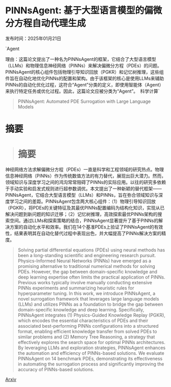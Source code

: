 # PINNsAgent: 基于大型语言模型的偏微分方程自动代理生成

发布时间：2025年01月21日

`Agent

理由：这篇论文提出了一种名为PINNsAgent的框架，它结合了大型语言模型（LLMs）和物理信息神经网络（PINNs）来解决偏微分方程（PDEs）的问题。PINNsAgent的核心组件包括物理引导知识回放（PGKR）和记忆树推理，这些组件旨在自动化地优化PINNs的配置和架构。由于该框架的核心是使用LLMs来辅助PINNs的自动化优化过程，这符合“Agent”分类的定义，即使用智能体（Agent）来执行特定任务或优化过程。因此，这篇论文应被分类为“Agent”。` `科学计算`

> PINNsAgent: Automated PDE Surrogation with Large Language Models

# 摘要

> # 摘要
神经网络方法求解偏微分方程（PDEs）一直是科学和工程领域的研究热点。物理信息神经网络（PINNs）作为传统数值方法的有力替代，展现出巨大潜力。然而，领域知识与深度学习之间的鸿沟常常阻碍了PINNs的实际应用。以往的研究多依赖于手动实验和启发式规则进行超参数调优。本文提出了一种新颖的替代框架——PINNsAgent，它结合大型语言模型（LLMs）和PINNs，旨在弥合领域知识与深度学习之间的差距。PINNsAgent包含两大核心组件：（1）物理引导知识回放（PGKR），将PDEs的关键特征及其最优PINNs配置编码为结构化知识，实现从已解决问题到新问题的知识迁移；（2）记忆树推理，高效探索最优PINNs架构的搜索空间。通过LLMs和探索策略的结合，PINNsAgent显著提升了基于PINNs的解决方案的自动化水平和效率。我们在14个基准PDEs上验证了PINNsAgent的有效性，结果表明其在自动化替代过程中表现出色，并大幅提高了PINNs解决方案的精度。

> Solving partial differential equations (PDEs) using neural methods has been a long-standing scientific and engineering research pursuit. Physics-Informed Neural Networks (PINNs) have emerged as a promising alternative to traditional numerical methods for solving PDEs. However, the gap between domain-specific knowledge and deep learning expertise often limits the practical application of PINNs. Previous works typically involve manually conducting extensive PINNs experiments and summarizing heuristic rules for hyperparameter tuning. In this work, we introduce PINNsAgent, a novel surrogation framework that leverages large language models (LLMs) and utilizes PINNs as a foundation to bridge the gap between domain-specific knowledge and deep learning. Specifically, PINNsAgent integrates (1) Physics-Guided Knowledge Replay (PGKR), which encodes the essential characteristics of PDEs and their associated best-performing PINNs configurations into a structured format, enabling efficient knowledge transfer from solved PDEs to similar problems and (2) Memory Tree Reasoning, a strategy that effectively explores the search space for optimal PINNs architectures. By leveraging LLMs and exploration strategies, PINNsAgent enhances the automation and efficiency of PINNs-based solutions. We evaluate PINNsAgent on 14 benchmark PDEs, demonstrating its effectiveness in automating the surrogation process and significantly improving the accuracy of PINNs-based solutions.

[Arxiv](https://arxiv.org/abs/2501.12053)